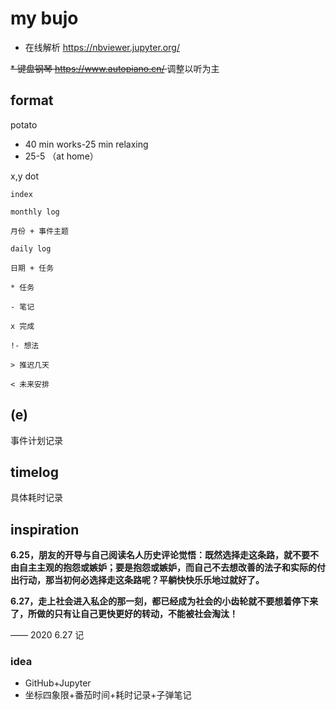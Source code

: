 # my bujo

* 在线解析 https://nbviewer.jupyter.org/

<s> * 键盘钢琴 https://www.autopiano.cn/ </s> 调整以听为主

## format

potato 
  * 40 min works-25 min relaxing
  * 25-5 （at home）

x,y dot

```
index

monthly log

月份 + 事件主题

daily log

日期 + 任务

* 任务

- 笔记

x 完成

!- 想法

> 推迟几天

< 未来安排
```

## (e)

事件计划记录

## timelog

具体耗时记录

## inspiration

**6.25，朋友的开导与自己阅读名人历史评论觉悟：既然选择走这条路，就不要不由自主主观的抱怨或嫉妒；要是抱怨或嫉妒，而自己不去想改善的法子和实际的付出行动，那当初何必选择走这条路呢？平躺快快乐乐地过就好了。**

**6.27，走上社会进入私企的那一刻，都已经成为社会的小齿轮就不要想着停下来了，所做的只有让自己更快更好的转动，不能被社会淘汰！**

—— 2020 6.27 记

### idea

* GitHub+Jupyter
* 坐标四象限+番茄时间+耗时记录+子弹笔记
